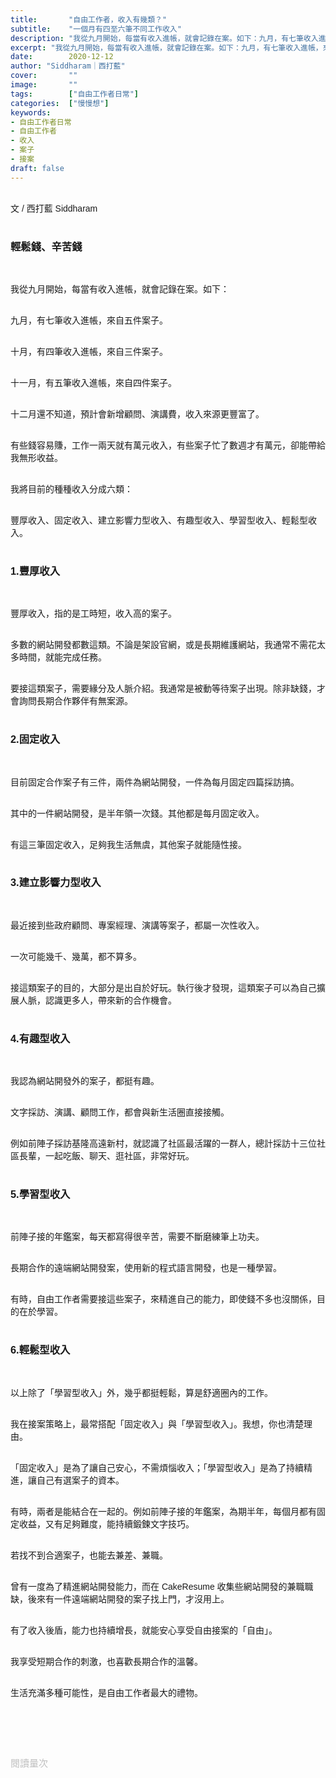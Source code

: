 ```yaml
---
title:       "自由工作者，收入有幾類？"
subtitle:    "一個月有四至六筆不同工作收入"
description: "我從九月開始，每當有收入進帳，就會記錄在案。如下：九月，有七筆收入進帳，來自五件案子..."
excerpt: "我從九月開始，每當有收入進帳，就會記錄在案。如下：九月，有七筆收入進帳，來自五件案子..."
date:        2020-12-12
author: "Siddharam｜西打藍"
cover:       ""
image:       ""
tags:        ["自由工作者日常"]
categories:  ["慢慢想"]
keywords:
- 自由工作者日常
- 自由工作者
- 收入
- 案子
- 接案
draft: false
---
```


<article style="font-family: 'Noto Sans TC', '微軟正黑體', sans-serif; font-weight: 300;">

<br>文 / 西打藍 Siddharam<br><br>

<h3 class="article-h1-color">輕鬆錢、辛苦錢</h3><br>

我從九月開始，每當有收入進帳，就會記錄在案。如下：<br><br>

九月，有七筆收入進帳，來自五件案子。<br><br>

十月，有四筆收入進帳，來自三件案子。<br><br>

十一月，有五筆收入進帳，來自四件案子。<br><br>

十二月還不知道，預計會新增顧問、演講費，收入來源更豐富了。<br><br>

有些錢容易賺，工作一兩天就有萬元收入，有些案子忙了數週才有萬元，卻能帶給我無形收益。<br><br>

我將目前的種種收入分成六類：<br><br>

豐厚收入、固定收入、建立影響力型收入、有趣型收入、學習型收入、輕鬆型收入。<br><br>



<h3 class="article-h1-color">1.豐厚收入</h3><br>

豐厚收入，指的是工時短，收入高的案子。<br><br>

多數的網站開發都數這類。不論是架設官網，或是長期維護網站，我通常不需花太多時間，就能完成任務。<br><br>

要接這類案子，需要緣分及人脈介紹。我通常是被動等待案子出現。除非缺錢，才會詢問長期合作夥伴有無案源。<br><br>


<h3 class="article-h1-color">2.固定收入</h3><br>

目前固定合作案子有三件，兩件為網站開發，一件為每月固定四篇採訪搞。<br><br>

其中的一件網站開發，是半年領一次錢。其他都是每月固定收入。<br><br>

有這三筆固定收入，足夠我生活無虞，其他案子就能隨性接。<br><br>


<h3 class="article-h1-color">3.建立影響力型收入</h3><br>

最近接到些政府顧問、專案經理、演講等案子，都屬一次性收入。<br><br>

一次可能幾千、幾萬，都不算多。<br><br>

接這類案子的目的，大部分是出自於好玩。執行後才發現，這類案子可以為自己擴展人脈，認識更多人，帶來新的合作機會。<br><br>


<h3 class="article-h1-color">4.有趣型收入</h3><br>

我認為網站開發外的案子，都挺有趣。<br><br>

文字採訪、演講、顧問工作，都會與新生活圈直接接觸。<br><br>

例如前陣子採訪基隆高遠新村，就認識了社區最活躍的一群人，總計採訪十三位社區長輩，一起吃飯、聊天、逛社區，非常好玩。<br><br>


<h3 class="article-h1-color">5.學習型收入</h3><br>

前陣子接的年鑑案，每天都寫得很辛苦，需要不斷磨練筆上功夫。<br><br>

長期合作的遠端網站開發案，使用新的程式語言開發，也是一種學習。<br><br>

有時，自由工作者需要接這些案子，來精進自己的能力，即使錢不多也沒關係，目的在於學習。<br><br>


<h3 class="article-h1-color">6.輕鬆型收入</h3><br>

以上除了「學習型收入」外，幾乎都挺輕鬆，算是舒適圈內的工作。<br><br>

我在接案策略上，最常搭配「固定收入」與「學習型收入」。我想，你也清楚理由。<br><br>

「固定收入」是為了讓自己安心，不需煩惱收入；「學習型收入」是為了持續精進，讓自己有選案子的資本。<br><br>

有時，兩者是能結合在一起的。例如前陣子接的年鑑案，為期半年，每個月都有固定收益，又有足夠難度，能持續鍛鍊文字技巧。<br><br>

若找不到合適案子，也能去兼差、兼職。<br><br>

曾有一度為了精進網站開發能力，而在 CakeResume 收集些網站開發的兼職職缺，後來有一件遠端網站開發的案子找上門，才沒用上。<br><br>

有了收入後盾，能力也持續增長，就能安心享受自由接案的「自由」。<br><br>

我享受短期合作的刺激，也喜歡長期合作的溫馨。<br><br>

生活充滿多種可能性，是自由工作者最大的禮物。<br><br>

<br><br><br>

</article>

<div style="color: #bfbfbf; font-size: 15px;" id="busuanzi_container_page_pv">
  閱讀量<span id="busuanzi_value_page_pv"></span>次
</div>

<script src="../../js/post.js"></script>





